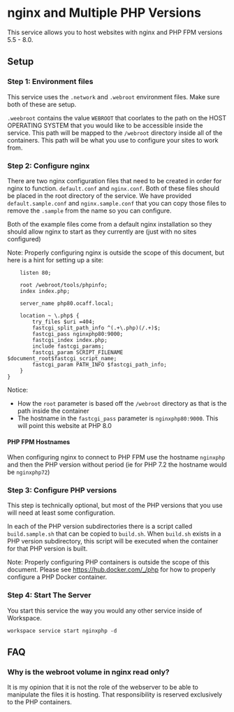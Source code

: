 # nginx and Multiple PHP Versions

This service allows you to host websites with nginx and PHP FPM versions 5.5 - 8.0.

## Setup

### Step 1: Environment files

This service uses the `.network` and `.webroot` environment files. Make sure both of these are setup.

`.weebroot` contains the value `WEBROOT` that coorlates to the path on the HOST OPERATING SYSTEM that you would like to be
accessible inside the service. This path will be mapped to the `/webroot` directory inside all of the containers. This path will be
what you use to configure your sites to work from.

### Step 2: Configure nginx

There are two nginx configuration files that need to be created in order for nginx to function. `default.conf` and `nginx.conf`.
Both of these files should be placed in the root directory of the service. We have provided `default.sample.conf` and
`nginx.sample.conf` that you can copy those files to remove the `.sample` from the name so you can configure.

Both of the example files come from a default nginx installation so they should allow nginx to start as they currently are (just
with no sites configured)

Note: Properly configuring nginx is outside the scope of this document, but here is a hint for setting up a site:

```server {
    listen 80;

    root /webroot/tools/phpinfo;
    index index.php;

    server_name php80.ocaff.local;

    location ~ \.php$ {
        try_files $uri =404;
        fastcgi_split_path_info ^(.+\.php)(/.+)$;
        fastcgi_pass nginxphp80:9000;
        fastcgi_index index.php;
        include fastcgi_params;
        fastcgi_param SCRIPT_FILENAME $document_root$fastcgi_script_name;
        fastcgi_param PATH_INFO $fastcgi_path_info;
    }
}
```

Notice:

* How the `root` parameter is based off the `/webroot` directory as that is the path inside the container
* The hostname in the `fastcgi_pass` parameter is `nginxphp80:9000`. This will point this website at PHP 8.0


#### PHP FPM Hostnames

When configuring nginx to connect to PHP FPM use the hostname `nginxphp` and then the PHP version without period (ie for PHP 7.2
the hostname would be `nginxphp72`)

### Step 3: Configure PHP versions

This step is technically optional, but most of the PHP versions that you use will need at least some configuration.

In each of the PHP version subdirectories there is a script called `build.sample.sh` that can be copied to `build.sh`. When
`build.sh` exists in a PHP version subdirectory, this script will be executed when the container for that PHP version is built.

Note: Properly configuring PHP containers is outside the scope of this document. Please see https://hub.docker.com/_/php for how to
properly configure a PHP Docker container.

### Step 4: Start The Server

You start this service the way you would any other service inside of Workspace.

`workspace service start nginxphp -d`

## FAQ

### Why is the webroot volume in nginx read only?

It is my opinion that it is not the role of the webserver to be able to manipulate the files it is hosting. That responsibility
is reserved exclusively to the PHP containers.
